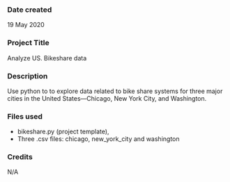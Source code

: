### Date created
19 May 2020

### Project Title
Analyze US. Bikeshare data

### Description
Use python to to explore data related to bike share systems for three major cities in the United States—Chicago, New York City, and Washington.

### Files used
- bikeshare.py (project template),
- Three .csv files: chicago, new_york_city and washington

### Credits
N/A

